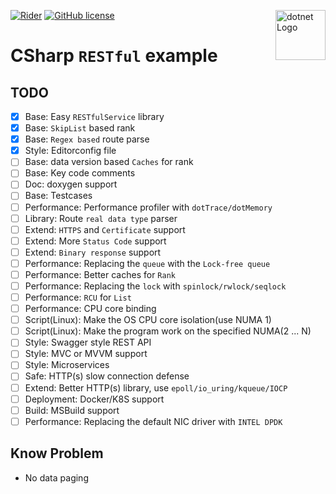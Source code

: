 <a href="http://planet.lisp.org"><img src="https://dhalgara.com/content/images/2018/07/dotnet-logo.png" alt="dotnet Logo" width="80" height="80" align="right"></a>
[![Rider](https://img.shields.io/badge/IDE-Rider-1f425f.svg)](https://www.jetbrains.com/rider/)
[![GitHub license](https://img.shields.io/badge/license-BSD%202%20Clause-2e8b57.svg)](https://github.com/damon-kwok/csharp-httpserver-example/blob/main/LICENSE)

# CSharp `RESTful` example

## TODO

- [x] Base: Easy `RESTfulService` library
- [x] Base: `SkipList` based rank
- [x] Base: `Regex based` route parse
- [x] Style: Editorconfig file
- [ ] Base: data version based `Caches` for rank
- [ ] Base: Key code comments
- [ ] Doc: doxygen support
- [ ] Base: Testcases
- [ ] Performance: Performance profiler with `dotTrace/dotMemory`
- [ ] Library: Route `real data type` parser
- [ ] Extend: `HTTPS` and `Certificate` support
- [ ] Extend: More `Status Code` support
- [ ] Extend: `Binary response` support
- [ ] Performance: Replacing the `queue` with the `Lock-free queue`
- [ ] Performance: Better caches for `Rank`
- [ ] Performance: Replacing the `lock` with `spinlock/rwlock/seqlock`
- [ ] Performance: `RCU` for `List`
- [ ] Performance: CPU core binding
- [ ] Script(Linux): Make the OS CPU core isolation(use NUMA 1)
- [ ] Script(Linux): Make the program work on the specified NUMA(2 ... N)
- [ ] Style: Swagger style REST API
- [ ] Style: MVC or MVVM support
- [ ] Style: Microservices
- [ ] Safe: HTTP(s) slow connection defense
- [ ] Extend: Better HTTP(s) library, use `epoll/io_uring/kqueue/IOCP`
- [ ] Deployment: Docker/K8S support
- [ ] Build: MSBuild support
- [ ] Performance: Replacing the default NIC driver with `INTEL DPDK`

## Know Problem

- No data paging